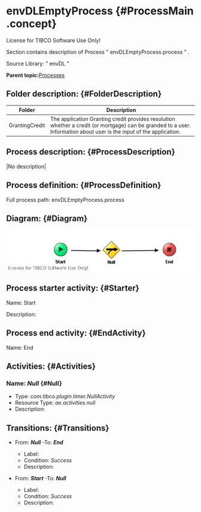 # envDLEmptyProcess {#ProcessMain .concept}

License for TIBCO Software Use Only!

Section contains description of Process " envDLEmptyProcess.process " .

Source Library: " envDL "

**Parent topic:**[Processes](../../projects/GrantingCredit/common/process.md)

## Folder description: {#FolderDescription}

|Folder|Description|
|------|-----------|
|GrantingCredit|The application Granting credit provides resolution whether a credit \(or mortgage\) can be granded to a user. Information about user is the input of the application.|

## Process description: {#ProcessDescription}

|No description|

## Process definition: {#ProcessDefinition}

Full process path: envDLEmptyProcess.process

## Diagram: {#Diagram}

![](envDLEmptyProcess.process.png)

## Process starter activity: {#Starter}

Name: Start

Description:

## Process end activity: {#EndActivity}

Name: End

## Activities: {#Activities}

### Name: ***Null*** {#Null}

-   Type: *com.tibco.plugin.timer.NullActivity*
-   Resource Type: *ae.activities.null*
-   Description:

## Transitions: {#Transitions}

-   From: ***Null*** -To: ***End***
    -   Label:
    -   Condition: *Success*
    -   Description:

-   From: ***Start*** -To: ***Null***
    -   Label:
    -   Condition: *Success*
    -   Description:

